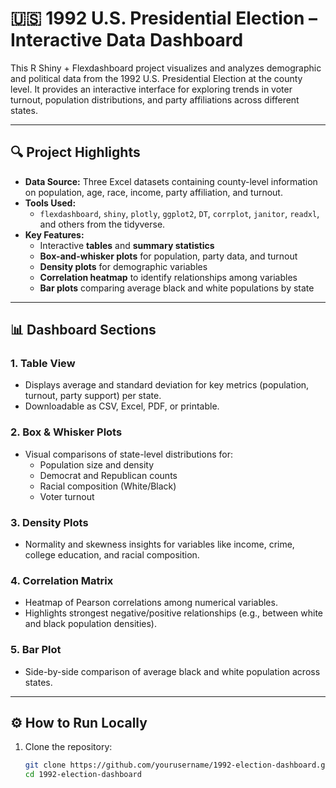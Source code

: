 # 🇺🇸 1992 U.S. Presidential Election – Interactive Data Dashboard

This R Shiny + Flexdashboard project visualizes and analyzes demographic and political data from the 1992 U.S. Presidential Election at the county level. It provides an interactive interface for exploring trends in voter turnout, population distributions, and party affiliations across different states.

---

## 🔍 Project Highlights

- **Data Source:** Three Excel datasets containing county-level information on population, age, race, income, party affiliation, and turnout.
- **Tools Used:**  
  - `flexdashboard`, `shiny`, `plotly`, `ggplot2`, `DT`, `corrplot`, `janitor`, `readxl`, and others from the tidyverse.
- **Key Features:**
  - Interactive **tables** and **summary statistics**
  - **Box-and-whisker plots** for population, party data, and turnout
  - **Density plots** for demographic variables
  - **Correlation heatmap** to identify relationships among variables
  - **Bar plots** comparing average black and white populations by state

---

## 📊 Dashboard Sections

### 1. **Table View**
- Displays average and standard deviation for key metrics (population, turnout, party support) per state.
- Downloadable as CSV, Excel, PDF, or printable.

### 2. **Box & Whisker Plots**
- Visual comparisons of state-level distributions for:
  - Population size and density
  - Democrat and Republican counts
  - Racial composition (White/Black)
  - Voter turnout

### 3. **Density Plots**
- Normality and skewness insights for variables like income, crime, college education, and racial composition.

### 4. **Correlation Matrix**
- Heatmap of Pearson correlations among numerical variables.
- Highlights strongest negative/positive relationships (e.g., between white and black population densities).

### 5. **Bar Plot**
- Side-by-side comparison of average black and white population across states.

---

## ⚙️ How to Run Locally

1. Clone the repository:
   ```bash
   git clone https://github.com/yourusername/1992-election-dashboard.git
   cd 1992-election-dashboard

